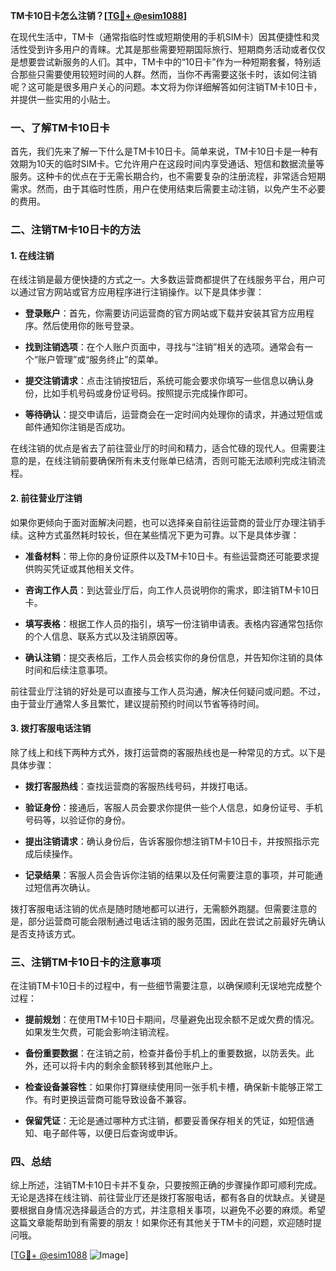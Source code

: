 **TM卡10日卡怎么注销？[[TG💪+ @esim1088](https://t.me/s/esim1088)]**

在现代生活中，TM卡（通常指临时性或短期使用的手机SIM卡）因其便捷性和灵活性受到许多用户的青睐。尤其是那些需要短期国际旅行、短期商务活动或者仅仅是想要尝试新服务的人们。其中，TM卡中的“10日卡”作为一种短期套餐，特别适合那些只需要使用较短时间的人群。然而，当你不再需要这张卡时，该如何注销呢？这可能是很多用户关心的问题。本文将为你详细解答如何注销TM卡10日卡，并提供一些实用的小贴士。

### 一、了解TM卡10日卡

首先，我们先来了解一下什么是TM卡10日卡。简单来说，TM卡10日卡是一种有效期为10天的临时SIM卡。它允许用户在这段时间内享受通话、短信和数据流量等服务。这种卡的优点在于无需长期合约，也不需要复杂的注册流程，非常适合短期需求。然而，由于其临时性质，用户在使用结束后需要主动注销，以免产生不必要的费用。

### 二、注销TM卡10日卡的方法

#### 1. 在线注销

在线注销是最方便快捷的方式之一。大多数运营商都提供了在线服务平台，用户可以通过官方网站或官方应用程序进行注销操作。以下是具体步骤：

- **登录账户**：首先，你需要访问运营商的官方网站或下载并安装其官方应用程序。然后使用你的账号登录。
  
- **找到注销选项**：在个人账户页面中，寻找与“注销”相关的选项。通常会有一个“账户管理”或“服务终止”的菜单。
  
- **提交注销请求**：点击注销按钮后，系统可能会要求你填写一些信息以确认身份，比如手机号码或身份证号码。按照提示完成操作即可。
  
- **等待确认**：提交申请后，运营商会在一定时间内处理你的请求，并通过短信或邮件通知你注销是否成功。

在线注销的优点是省去了前往营业厅的时间和精力，适合忙碌的现代人。但需要注意的是，在线注销前要确保所有未支付账单已结清，否则可能无法顺利完成注销流程。

#### 2. 前往营业厅注销

如果你更倾向于面对面解决问题，也可以选择亲自前往运营商的营业厅办理注销手续。这种方式虽然耗时较长，但在某些情况下更为可靠。以下是具体步骤：

- **准备材料**：带上你的身份证原件以及TM卡10日卡。有些运营商还可能要求提供购买凭证或其他相关文件。
  
- **咨询工作人员**：到达营业厅后，向工作人员说明你的需求，即注销TM卡10日卡。
  
- **填写表格**：根据工作人员的指引，填写一份注销申请表。表格内容通常包括你的个人信息、联系方式以及注销原因等。
  
- **确认注销**：提交表格后，工作人员会核实你的身份信息，并告知你注销的具体时间和后续注意事项。

前往营业厅注销的好处是可以直接与工作人员沟通，解决任何疑问或问题。不过，由于营业厅通常人多且繁忙，建议提前预约时间以节省等待时间。

#### 3. 拨打客服电话注销

除了线上和线下两种方式外，拨打运营商的客服热线也是一种常见的方式。以下是具体步骤：

- **拨打客服热线**：查找运营商的客服热线号码，并拨打电话。
  
- **验证身份**：接通后，客服人员会要求你提供一些个人信息，如身份证号、手机号码等，以验证你的身份。
  
- **提出注销请求**：确认身份后，告诉客服你想注销TM卡10日卡，并按照指示完成后续操作。
  
- **记录结果**：客服人员会告诉你注销的结果以及任何需要注意的事项，并可能通过短信再次确认。

拨打客服电话注销的优点是随时随地都可以进行，无需额外跑腿。但需要注意的是，部分运营商可能会限制通过电话注销的服务范围，因此在尝试之前最好先确认是否支持该方式。

### 三、注销TM卡10日卡的注意事项

在注销TM卡10日卡的过程中，有一些细节需要注意，以确保顺利无误地完成整个过程：

- **提前规划**：在使用TM卡10日卡期间，尽量避免出现余额不足或欠费的情况。如果发生欠费，可能会影响注销流程。
  
- **备份重要数据**：在注销之前，检查并备份手机上的重要数据，以防丢失。此外，还可以将卡内的剩余金额转移到其他账户上。
  
- **检查设备兼容性**：如果你打算继续使用同一张手机卡槽，确保新卡能够正常工作。有时更换运营商可能导致设备不兼容。
  
- **保留凭证**：无论是通过哪种方式注销，都要妥善保存相关的凭证，如短信通知、电子邮件等，以便日后查询或申诉。

### 四、总结

综上所述，注销TM卡10日卡并不复杂，只要按照正确的步骤操作即可顺利完成。无论是选择在线注销、前往营业厅还是拨打客服电话，都有各自的优缺点。关键是要根据自身情况选择最适合的方式，并注意相关事项，以避免不必要的麻烦。希望这篇文章能帮助到有需要的朋友！如果你还有其他关于TM卡的问题，欢迎随时提问哦。

[[TG💪+ @esim1088](https://t.me/s/esim1088) ![Image](https://i.postimg.cc/4NQfJmqS/Snipaste-2025-05-13-00-14-12.png)]
